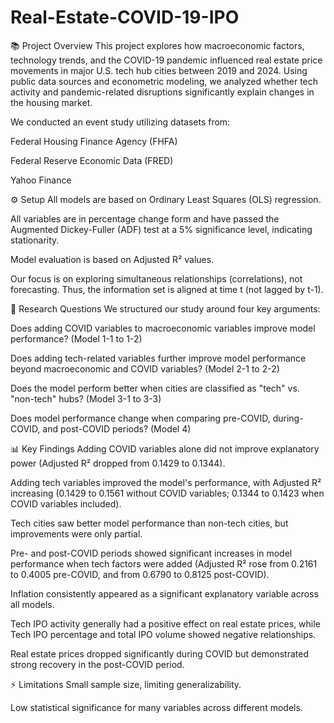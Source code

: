 # Real-Estate-COVID-19-IPO

📚 Project Overview
This project explores how macroeconomic factors, technology trends, and the COVID-19 pandemic influenced real estate price movements in major U.S. tech hub cities between 2019 and 2024. Using public data sources and econometric modeling, we analyzed whether tech activity and pandemic-related disruptions significantly explain changes in the housing market.

We conducted an event study utilizing datasets from:

Federal Housing Finance Agency (FHFA)

Federal Reserve Economic Data (FRED)

Yahoo Finance


⚙️ Setup
All models are based on Ordinary Least Squares (OLS) regression.

All variables are in percentage change form and have passed the Augmented Dickey-Fuller (ADF) test at a 5% significance level, indicating stationarity.

Model evaluation is based on Adjusted R² values.

Our focus is on exploring simultaneous relationships (correlations), not forecasting. Thus, the information set is aligned at time t (not lagged by t-1).


🧠 Research Questions
We structured our study around four key arguments:

Does adding COVID variables to macroeconomic variables improve model performance?
(Model 1-1 to 1-2)

Does adding tech-related variables further improve model performance beyond macroeconomic and COVID variables?
(Model 2-1 to 2-2)

Does the model perform better when cities are classified as "tech" vs. "non-tech" hubs?
(Model 3-1 to 3-3)

Does model performance change when comparing pre-COVID, during-COVID, and post-COVID periods?
(Model 4)


📊 Key Findings
Adding COVID variables alone did not improve explanatory power (Adjusted R² dropped from 0.1429 to 0.1344).

Adding tech variables improved the model's performance, with Adjusted R² increasing (0.1429 to 0.1561 without COVID variables; 0.1344 to 0.1423 when COVID variables included).

Tech cities saw better model performance than non-tech cities, but improvements were only partial.

Pre- and post-COVID periods showed significant increases in model performance when tech factors were added (Adjusted R² rose from 0.2161 to 0.4005 pre-COVID, and from 0.6790 to 0.8125 post-COVID).

Inflation consistently appeared as a significant explanatory variable across all models.

Tech IPO activity generally had a positive effect on real estate prices, while Tech IPO percentage and total IPO volume showed negative relationships.

Real estate prices dropped significantly during COVID but demonstrated strong recovery in the post-COVID period.

⚡ Limitations
Small sample size, limiting generalizability.

Low statistical significance for many variables across different models.
